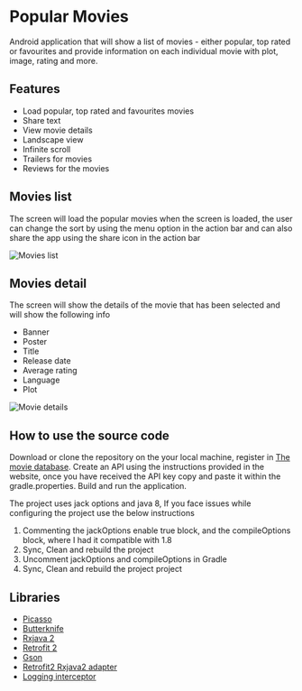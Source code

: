 # Popular Movies

Android application that will show a list of movies - either popular, top rated or favourites and provide information on each individual movie with plot, image, rating and more.

## Features

* Load popular, top rated and favourites movies
* Share text
* View movie details
* Landscape view
* Infinite scroll
* Trailers for movies
* Reviews for the movies

## Movies list

The screen will load the popular movies when the screen is loaded, the user can change the sort by using the menu option in the action bar and can also share the app using the share icon in the action bar

![Movies list](https://github.com/dilipkumar4813/movie-android/blob/master/screenshots/Screenshot_2017-04-22-21-25-00.png)

## Movies detail

The screen will show the details of the movie that has been selected and will show the following info

* Banner
* Poster
* Title
* Release date
* Average rating
* Language
* Plot

![Movie details](https://github.com/dilipkumar4813/movie-android/blob/master/screenshots/Screenshot_2017-04-22-21-24-32.png)

## How to use the source code

Download or clone the repository on the your local machine, register in [The movie database](https://www.themoviedb.org/?language=en). Create an API using the instructions provided in the website, once you have received the API key copy and paste it within the gradle.properties. Build and run the application.

The project uses jack options and java 8, If you face issues while configuring the project use the below instructions
1. Commenting the jackOptions enable true block, and the compileOptions block, where I had it compatible with 1.8
2. Sync, Clean and rebuild the project
3. Uncomment jackOptions and compileOptions in Gradle
4. Sync, Clean and rebuild the project project

## Libraries

* [Picasso](http://square.github.io/picasso/)
* [Butterknife](http://jakewharton.github.io/butterknife/)
* [Rxjava 2](https://github.com/ReactiveX/RxJava/wiki/What's-different-in-2.0)
* [Retrofit 2](http://square.github.io/retrofit/)
* [Gson](http://square.github.io/retrofit/)
* [Retrofit2 Rxjava2 adapter](https://github.com/JakeWharton/retrofit2-rxjava2-adapter)
* [Logging interceptor](https://github.com/square/okhttp/tree/master/okhttp-logging-interceptor)
